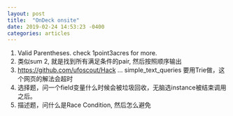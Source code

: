 ```yaml
---
layout: post
title:  "OnDeck onsite"
date: 2019-02-24 14:53:23 -0400
categories: articles
---
```


1. Valid Parentheses. check 1point3acres for more.
2. 类似sum 2, 就是找到所有满足条件的pair, 然后按照顺序输出
3. https://github.com/ufoscout/Hack ... simple_text_queries 要用Trie做，这个网页的解法会超时
4. 选择题，问一个field变量什么时候会被垃圾回收，无脑选instance被结束调用之后。
5. 描述题，问什么是Race Condition, 然后怎么避免